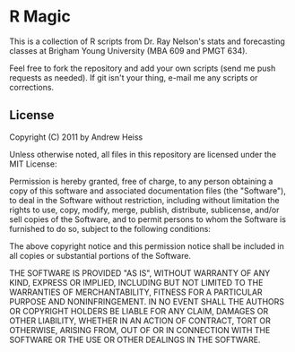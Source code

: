 # R Magic

This is a collection of R scripts from Dr. Ray Nelson's stats and forecasting classes at Brigham Young University (MBA 609 and PMGT 634).

Feel free to fork the repository and add your own scripts (send me push requests as needed). If git isn't your thing, e-mail me any scripts or corrections.

## License

Copyright (C) 2011 by Andrew Heiss

Unless otherwise noted, all files in this repository are licensed under the MIT License:

Permission is hereby granted, free of charge, to any person obtaining a copy
of this software and associated documentation files (the "Software"), to deal
in the Software without restriction, including without limitation the rights
to use, copy, modify, merge, publish, distribute, sublicense, and/or sell
copies of the Software, and to permit persons to whom the Software is
furnished to do so, subject to the following conditions:

The above copyright notice and this permission notice shall be included in
all copies or substantial portions of the Software.

THE SOFTWARE IS PROVIDED "AS IS", WITHOUT WARRANTY OF ANY KIND, EXPRESS OR
IMPLIED, INCLUDING BUT NOT LIMITED TO THE WARRANTIES OF MERCHANTABILITY,
FITNESS FOR A PARTICULAR PURPOSE AND NONINFRINGEMENT. IN NO EVENT SHALL THE
AUTHORS OR COPYRIGHT HOLDERS BE LIABLE FOR ANY CLAIM, DAMAGES OR OTHER
LIABILITY, WHETHER IN AN ACTION OF CONTRACT, TORT OR OTHERWISE, ARISING FROM,
OUT OF OR IN CONNECTION WITH THE SOFTWARE OR THE USE OR OTHER DEALINGS IN
THE SOFTWARE.